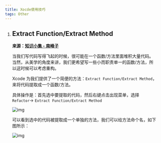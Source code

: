```yaml
---
title: Xocde使用技巧
tags: Other
---
```


1. ##  Extract Function/Extract Method

   **来源：[知识小集 - 南峰子](https://mp.weixin.qq.com/s?__biz=MzA5NzMwODI0MA==&mid=2647760312&idx=1&sn=434aa5975e6c100374af5ce69da03d95&chksm=8887e687bff06f9140bfbbc14444a2af581b8e253515b8e2a7a2ac3643cbf1175a4ca1e52fb8&mpshare=1&scene=1&srcid=0610DrNc5A0FcChsWskyNNEU#rd)**

   当我们写代码写得飞起的时候，很可能在一个函数/方法里面堆积大量代码。当然，从美学的角度来讲，我们更希望写一些小而职责单一的函数/方法，所以这时候可以考虑重构。

   Xcode 为我们提供了一个简便的方法：`Extract Function/Extract Method`，来将代码提取成一个函数/方法。

   具体操作是：首先选中要提取的代码，然后右键点击出现菜单，选择`Refactor`-> `Extract Function/Extract Method`

   ![img](https://ljykangaroo.github.io/assets/2018/4.png)

   可以看到选中的代码被提取成一个单独的方法，我们可以给方法命个名，如下图所示：

   ![img](https://ljykangaroo.github.io/assets/2018/5.png)



